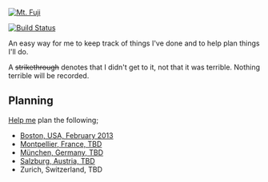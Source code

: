 [![Mt. Fuji](http://farm3.staticflickr.com/2564/3764089529_73fa703e79_n.jpg)](http://www.flickr.com/photos/dylane/3764089529/)

[![Build Status](https://secure.travis-ci.org/dylanegan/travel.png?branch=master)](http://travis-ci.org/dylanegan/travel)

An easy way for me to keep track of things I've done and to help plan things I'll do.

A ~~strikethrough~~ denotes that I didn't get to it, not that it was terrible. Nothing terrible will be recorded.

## Planning

<a href="/dylanegan/travel/fork_select" class="minibutton btn-fork" rel="facebox nofollow">Help me</a> plan the following;

* [Boston, USA, February 2013](https://github.com/dylanegan/travel/blob/master/USA/Massachusetts/Boston-Feb-2013.md)
* [Montpellier, France, TBD](https://github.com/dylanegan/travel/blob/master/France/Montpellier-TBD.md)
* [München, Germany, TBD](https://github.com/dylanegan/travel/blob/master/Germany/Mu%CC%88nchen-TBD.md)
* [Salzburg, Austria, TBD](https://github.com/dylanegan/travel/blob/master/Austria/Salzburg-TBD.md)
* Zurich, Switzerland, TBD
